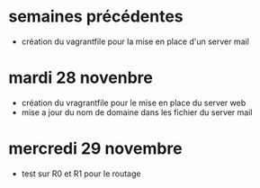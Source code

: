 # semaines précédentes
 - création du vagrantfile pour la mise en place d'un server mail

# mardi 28 novenbre
 - création du vragrantfile pour le mise en place du server web
 - mise a jour du nom de domaine dans les fichier du server mail

# mercredi 29 novembre
 - test sur R0 et R1 pour le routage